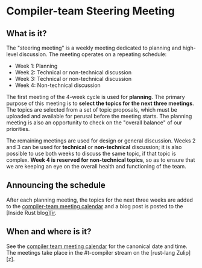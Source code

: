 # Compiler-team Steering Meeting

## What is it?

The "steering meeting" is a weekly meeting dedicated to planning and
high-level discussion. The meeting operates on a repeating schedule:

- Week 1: Planning
- Week 2: Technical or non-technical discussion
- Week 3: Technical or non-technical discussion
- Week 4: Non-technical discussion

The first meeting of the 4-week cycle is used for **planning**. The
primary purpose of this meeting is to **select the topics for the next
three meetings**. The topics are selected from a set of topic
proposals, which must be uploaded and available for perusal before the
meeting starts. The planning meeting is also an opportunity to check
on the "overall balance" of our priorities.

The remaining meetings are used for design or general discussion.
Weeks 2 and 3 can be used for **technical** or **non-technical**
discussion; it is also possible to use both weeks to discuss the same
topic, if that topic is complex. **Week 4 is reserved for
non-technical topics**, so as to ensure that we are keeping an eye on
the overall health and functioning of the team.

## Announcing the schedule

After each planning meeting, the topics for the next three weeks are
added to the [compiler-team meeting calendar][c] and a blog post is
posted to the [Inside Rust blog][[ir].

## When and where is it?

See the [compiler team meeting calendar][c] for the canonical date and
time. The meetings take place in the #t-compiler stream on the
[rust-lang Zulip][z].

[c]: https://rust-lang.github.io/compiler-team/#meeting-calendar
[ir]: https://blog.rust-lang.org/inside-rust/

[rust-lang/rust#54818]: https://github.com/rust-lang/rust/issues/54818
[compiler-team website]: https://rust-lang.github.io/compiler-team/about/triage-meeting/
